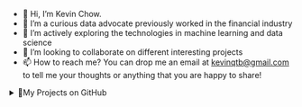 - 👋 Hi, I’m Kevin Chow.
- 👀 I’m a curious data advocate previously worked in the financial industry
- 🌱 I’m actively exploring the technologies in machine learning and data science
- 💞️ I’m looking to collaborate on different interesting projects
- 📫 How to reach me? You can drop me an email at kevinqtb@gmail.com to tell me your thoughts or anything that you are happy to share!
<details>
  <summary>📑My Projects on GitHub</summary>
  Household Finance Dashboard: https://github.com/Kevin-qt/Household-Finance-Dashboard <br>
  Drug Classification: https://github.com/Kevin-qt/DrugABC-Classification <br>
  SpaceX Falcon 9 First Stage Landing Prediction: https://github.com/Kevin-qt/SpaceX-Falcon-9-First-Stage-Landing-Prediction <br>
  Scratch Game: Shooting Range: https://github.com/Kevin-qt/Scratch-Mini-Project-Shooting-Range <br>
</details>


<!---
Kevin-qt/Kevin-qt is a ✨ special ✨ repository because its `README.md` (this file) appears on your GitHub profile.
You can click the Preview link to take a look at your changes.
--->
